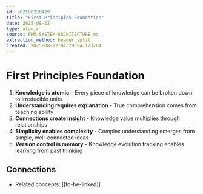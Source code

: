 ```yaml
---
id: 202508220429
title: "First Principles Foundation"
date: 2025-08-22
type: atomic
source: PKM-SYSTEM-ARCHITECTURE.md
extraction_method: header_split
created: 2025-08-22T04:29:54.173284
---
```


# First Principles Foundation

1. **Knowledge is atomic** - Every piece of knowledge can be broken down to irreducible units
2. **Understanding requires explanation** - True comprehension comes from teaching ability  
3. **Connections create insight** - Knowledge value multiplies through relationships
4. **Simplicity enables complexity** - Complex understanding emerges from simple, well-connected ideas
5. **Version control is memory** - Knowledge evolution tracking enables learning from past thinking

## Connections
- Related concepts: [[to-be-linked]]
